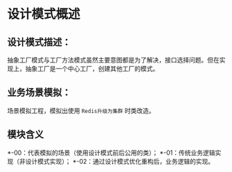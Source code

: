 # 设计模式概述
## 设计模式描述：
抽象工厂模式与工厂方法模式虽然主要意图都是为了解决，接口选择问题。但在实现上，抽象工厂是一个中心工厂，创建其他工厂的模式。

## 业务场景模拟：
场景模拟工程，模拟出使用 `Redis升级为集群` 时类改造。

## 模块含义
*-00：代表模拟的场景（使用设计模式前后公用的类）；
*-01：传统业务逻辑实现（非设计模式实现）；
*-02：通过设计模式优化重构后，业务逻辑的实现。

